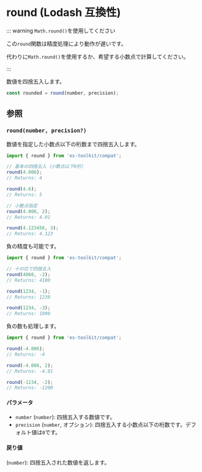 # round (Lodash 互換性)

::: warning `Math.round()`を使用してください

この`round`関数は精度処理により動作が遅いです。

代わりに`Math.round()`を使用するか、希望する小数点で計算してください。

:::

数値を四捨五入します。

```typescript
const rounded = round(number, precision);
```

## 参照

### `round(number, precision?)`

数値を指定した小数点以下の桁数まで四捨五入します。

```typescript
import { round } from 'es-toolkit/compat';

// 基本の四捨五入（小数点以下0桁）
round(4.006);
// Returns: 4

round(4.6);
// Returns: 5

// 小数点指定
round(4.006, 2);
// Returns: 4.01

round(4.123456, 3);
// Returns: 4.123
```

負の精度も可能です。

```typescript
import { round } from 'es-toolkit/compat';

// 十の位で四捨五入
round(4060, -2);
// Returns: 4100

round(1234, -1);
// Returns: 1230

round(1234, -3);
// Returns: 1000
```

負の数も処理します。

```typescript
import { round } from 'es-toolkit/compat';

round(-4.006);
// Returns: -4

round(-4.006, 2);
// Returns: -4.01

round(-1234, -2);
// Returns: -1200
```

#### パラメータ

- `number` (`number`): 四捨五入する数値です。
- `precision` (`number`, オプション): 四捨五入する小数点以下の桁数です。デフォルト値は`0`です。

#### 戻り値

(`number`): 四捨五入された数値を返します。